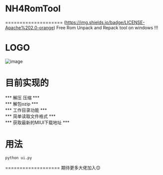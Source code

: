 # NH4RomTool
====================
(https://img.shields.io/badge/LICENSE-Apache%202.0-orange)
Free Rom Unpack and Repack tool on windows !!!

# LOGO
![image](https://github.com/affggh/NH4RomTool/blob/master/bin/logo.png)

# 目前实现的
*** 解压 压缩 ***  
*** 解包ozip ***  
*** 工作目录功能 ***  
*** 简单读取文件格式 ***  
*** 获取最新的MIUI下载地址 ***  

# 用法
``` Batch
python ui.py
```
===================
期待更多大佬加入:blush: